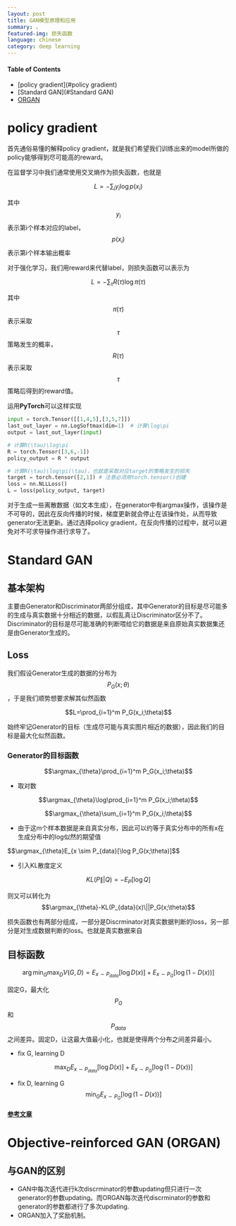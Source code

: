 ```yaml
---
layout: post
title: GAN模型原理和应用
summary: 。
featured-img: 损失函数
language: chinese 
category: deep learning
---
```

#### Table of Contents
- [policy gradient](#policy gradient)
- [Standard GAN](#Standard GAN)
- [ORGAN](#ORGAN)

<a name='policy gradient'/>

# policy gradient

首先通俗易懂的解释policy gradient，就是我们希望我们训练出来的model所做的policy能够得到尽可能高的reward。

在监督学习中我们通常使用交叉熵作为损失函数，也就是

$$L = -\sum_i y_i \log p(x_i)$$

其中$$y_i$$表示第i个样本对应的label，$$p(x_i)$$表示第i个样本输出概率

对于强化学习，我们用reward来代替label，则损失函数可以表示为

$$L=-\sum_{\tau}R(\tau)\log \pi(\tau)$$

其中$$\pi(\tau)$$表示采取$$\tau$$策略发生的概率，$$R(\tau)$$表示采取$$\tau$$策略后得到的reward值。

运用**PyTorch**可以这样实现
```python
input = torch.Tensor([[1,4,5],[3,5,7]])
last_out_layer = nn.LogSoftmax(dim=1)  # 计算\log\pi
output = last_out_layer(input)

# 计算R(\tau)\log\pi
R = torch.Tensor([3,6,-1])
policy_output = R * output

# 计算R(\tau)\log\pi(\tau)，也就是采取对应target的策略发生的损失
target = torch.tensor([2,1]) # 注意必须用torch.tensor()创建
loss = nn.NLLLoss()
L = loss(policy_output, target)
```

对于生成一些离散数据（如文本生成），在generator中有argmax操作，该操作是不可导的，因此在反向传播的时候，梯度更新就会停止在该操作处，从而导致generator无法更新。通过选择policy gradient，在反向传播的过程中，就可以避免对不可求导操作进行求导了。

<a name='Standard GAN'/>

# Standard GAN

## 基本架构
主要由Generator和Discriminator两部分组成，其中Generator的目标是尽可能多的生成与真实数据十分相近的数据，以假乱真让Discriminator区分不了。Discriminator的目标是尽可能准确的判断喂给它的数据是来自原始真实数据集还是由Generator生成的。

## Loss

我们假设Generator生成的数据的分布为$$P_G(x;\theta)$$，于是我们顺势想要求解其似然函数

$$L=\prod_{i=1}^m P_G(x_i;\theta)$$

始终牢记Generator的目标（生成尽可能与真实图片相近的数据），因此我们的目标是最大化似然函数。

### Generator的目标函数

$$\argmax_{\theta}\prod_{i=1}^m P_G(x_i;\theta)$$

- 取对数

$$\argmax_{\theta}\log\prod_{i=1}^m P_G(x_i;\theta)$$

$$\argmax_{\theta}\sum_{i=1}^m P_G(x_i;\theta)$$

- 由于这m个样本数据是来自真实分布，因此可以约等于真实分布中的所有x在生成分布中的log似然的期望值

$$\argmax_{\theta}E_{x \sim  P_{data}[\log P_G(x;\theta)]$$

- 引入KL散度定义

$$KL(P\||Q) = - E_P[\log Q]$$

则又可以转化为$$\argmax_{\theta}-KL(P_{data}(x)\||P_G(x;\theta)$$





损失函数也有两部分组成，一部分是Discrminator对真实数据判断的loss，另一部分是对生成数据判断的loss。也就是真实数据来自





## 目标函数

$$\arg \min_G \max_D V(G,D)=E_{x\sim P_{data}}[\log D(x)]+E_{x \sim  P_G}[\log(1-D(x))]$$

固定G，最大化$$P_G$$和$$P_{data}$$之间差异。固定D，让这最大值最小化，也就是使得两个分布之间差异最小。
- fix G, learning D

    $$\max_D E_{x\sim P_{data}}[\log D(x)]+E_{x \sim  P_G}[\log(1-D(x))]$$
- fix D, learning G
    $$\min_G  E_{x \sim  P_G}[\log(1-D(x))]$$

#### [参考文章](https://www.cnblogs.com/bonelee/p/9166084.html)
<a name='ORGAN'/>

# Objective-reinforced GAN (ORGAN)

## 与GAN的区别
- GAN中每次迭代进行k次discrminator的参数updating但只进行一次generator的参数updating。而ORGAN每次迭代discrminator的参数和generator的参数都进行了多次updating.
- ORGAN加入了奖励机制。

